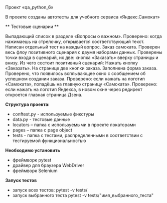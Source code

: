 ﻿Проект «qa_python_6»

В проекте созданы автотесты для учебного сервиса «Яндекс.Самокат»

** Тестовые сценарии **

Выпадающий список в разделе «Вопросы о важном». 
Проверено: когда нажимаешь на стрелочку, открывается соответствующий текст. Написан отдельный тест на каждый вопрос.
Заказ самоката. Проверен весь флоу позитивного сценария с двумя наборами данных. Проверены точки входа в сценарий, их две: кнопка «Заказать» вверху страницы и внизу.
Из чего состоит позитивный сценарий:
Нажать кнопку «Заказать». На странице две кнопки заказа.
Заполнена форма заказа.
Проверено, что появилось всплывающее окно с сообщением об успешном создании заказа.
Проверено: если нажать на логотип «Самоката», попадёшь на главную страницу «Самоката».
Проверено: если нажать на логотип Яндекса, в новом окне через редирект откроется главная страница Дзена.

**Структура проекта:**
- conftest.py - используемые фикстуры
- data.py - тестовые данные
- locators – папка с используемыми в проекте локаторами
- pages – папка с page object
- tests - папка с тестами, распределенными в соответствии с тестируемой функциональностью

**Необходимо установить**
- фреймворк pytest
- драйвер для браузера WebDriver
- фреймворк Selenium

**Запуск тестов**

- запуск всех тестов:
  pytest -v tests/
- запуск выбранного теста
  pytest -v tests/"имя_выбранного_теста"

